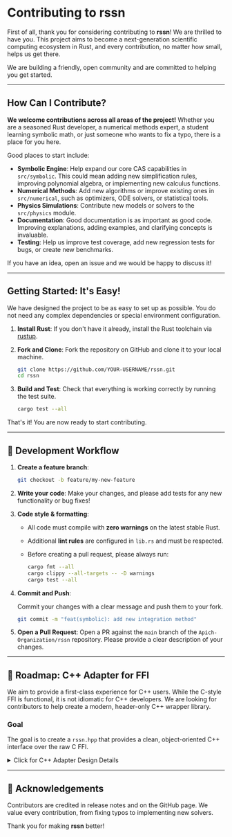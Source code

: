 # Contributing to rssn

First of all, thank you for considering contributing to **rssn**! We are thrilled to have you. This project aims to become a next-generation scientific computing ecosystem in Rust, and every contribution, no matter how small, helps us get there.

We are building a friendly, open community and are committed to helping you get started.

---

## How Can I Contribute?

**We welcome contributions across all areas of the project!** Whether you are a seasoned Rust developer, a numerical methods expert, a student learning symbolic math, or just someone who wants to fix a typo, there is a place for you here.

Good places to start include:

*   **Symbolic Engine**: Help expand our core CAS capabilities in `src/symbolic`. This could mean adding new simplification rules, improving polynomial algebra, or implementing new calculus functions.
*   **Numerical Methods**: Add new algorithms or improve existing ones in `src/numerical`, such as optimizers, ODE solvers, or statistical tools.
*   **Physics Simulations**: Contribute new models or solvers to the `src/physics` module.
*   **Documentation**: Good documentation is as important as good code. Improving explanations, adding examples, and clarifying concepts is invaluable.
*   **Testing**: Help us improve test coverage, add new regression tests for bugs, or create new benchmarks.

If you have an idea, open an issue and we would be happy to discuss it!

---

## Getting Started: It's Easy!

We have designed the project to be as easy to set up as possible. You do not need any complex dependencies or special environment configuration.

1.  **Install Rust**: If you don't have it already, install the Rust toolchain via [rustup](https://rustup.rs/).

2.  **Fork and Clone**: Fork the repository on GitHub and clone it to your local machine.
    ```bash
    git clone https://github.com/YOUR-USERNAME/rssn.git
    cd rssn
    ```

3.  **Build and Test**: Check that everything is working correctly by running the test suite.
    ```bash
    cargo test --all
    ```

That's it! You are now ready to start contributing.

---

## 🔧 Development Workflow

1. **Create a feature branch**:

   ```bash
   git checkout -b feature/my-new-feature
   ```

2. **Write your code**: Make your changes, and please add tests for any new functionality or bug fixes!

3. **Code style & formatting**:

   * All code must compile with **zero warnings** on the latest stable Rust.
   * Additional **lint rules** are configured in `lib.rs` and must be respected.
   * Before creating a pull request, please always run:

     ```bash
     cargo fmt --all
     cargo clippy --all-targets -- -D warnings
     cargo test --all
     ```

4. **Commit and Push**:

   Commit your changes with a clear message and push them to your fork.

   ```bash
   git commit -m "feat(symbolic): add new integration method"
   ```

5. **Open a Pull Request**: Open a PR against the `main` branch of the `Apich-Organization/rssn` repository. Please provide a clear description of your changes.

---

## 🚀 Roadmap: C++ Adapter for FFI

We aim to provide a first-class experience for C++ users. While the C-style FFI is functional, it is not idiomatic for C++ developers. We are looking for contributors to help create a modern, header-only C++ wrapper library.

### Goal

The goal is to create a `rssn.hpp` that provides a clean, object-oriented C++ interface over the raw C FFI.

<details>
<summary>Click for C++ Adapter Design Details</summary>

### Core Design: `RssnExpr` Class

The central piece of the adapter would be a `RssnExpr` class that wraps the `*mut Expr` handle.

```cpp
#include <string>
#include <memory>
#include <stdexcept> 

// Forward declarations of the C FFI functions
extern "C" {
    struct Expr;
    Expr* expr_from_json(const char* json_ptr);
    void expr_free(Expr* handle);
    char* expr_to_string(Expr* handle);
    // ... other functions
}

class RssnExpr {
private:
    Expr* handle_ = nullptr;

public:
    // Constructor is private to force creation via factory methods
    explicit RssnExpr(Expr* handle) : handle_(handle) {}

    // RAII: Destructor to automatically free the Rust object
    ~RssnExpr() {
        if (handle_) {
            expr_free(handle_);
        }
    }

    // Disable copy constructor and assignment to prevent double-freeing
    RssnExpr(const RssnExpr&) = delete;
    RssnExpr& operator=(const RssnExpr&) = delete;

    // Enable move semantics
    RssnExpr(RssnExpr&& other) noexcept : handle_(other.handle_) {
        other.handle_ = nullptr; // Prevent the moved-from object from freeing the handle
    }
    RssnExpr& operator=(RssnExpr&& other) noexcept {
        if (this != &other) {
            if (handle_) {
                expr_free(handle_);
            }
            handle_ = other.handle_;
            other.handle_ = nullptr;
        }
        return *this;
    }

    // Static factory method
    static RssnExpr fromJson(const std::string& json_str) {
        Expr* handle = expr_from_json(json_str.c_str());
        if (!handle) {
            throw std::runtime_error("Failed to create Expr from JSON");
        }
        return RssnExpr(handle);
    }

    // Method to wrap an FFI function
    RssnExpr simplify() {
        Expr* new_handle = expr_simplify(handle_);
        if (!new_handle) {
            throw std::runtime_error("Failed to simplify expression");
        }
        return RssnExpr(new_handle);
    }

    // Method to wrap a function that returns a string
    std::string toString() {
        char* c_str = expr_to_string(handle_);
        std::string str(c_str);
        free_string(c_str); // Remember to free the string from Rust
        return str;
    }
};
```

### Key Responsibilities for the Contributor

1.  **RAII and Memory Management**: Implement robust RAII to ensure that no memory is leaked.
2.  **JSON Integration**: The C++ adapter will need a dependency on a JSON library (like `nlohmann/json`) to construct and parse JSON strings.
3.  **Error Handling**: Translate FFI error-reporting (e.g., via JSON) into idiomatic C++ exceptions or error codes.
4.  **API Design**: Design an intuitive C++ API that hides the complexity of the underlying C FFI.
5.  **Build System Integration**: Provide a simple CMake/Makefile example to show how a C++ project can use the adapter.

If you are interested in leading this effort, please open an issue on GitHub to discuss the design further!

</details>

---

## 🙏 Acknowledgements

Contributors are credited in release notes and on the GitHub page.
We value every contribution, from fixing typos to implementing new solvers.

Thank you for making **rssn** better!

